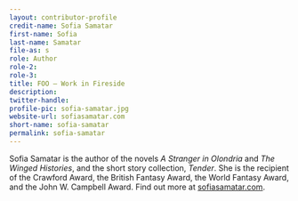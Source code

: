 ```yaml
---
layout: contributor-profile
credit-name: Sofia Samatar
first-name: Sofia
last-name: Samatar
file-as: s
role: Author
role-2:
role-3:
title: FOO — Work in Fireside
description: 
twitter-handle:
profile-pic: sofia-samatar.jpg
website-url: sofiasamatar.com
short-name: sofia-samatar
permalink: sofia-samatar
---
```

Sofia Samatar is the author of the novels _A Stranger in Olondria_ and _The Winged Histories_, and the short story collection, _Tender_. She is the recipient of the Crawford Award, the British Fantasy Award, the World Fantasy Award, and the John W. Campbell Award. Find out more at [sofiasamatar.com](http://sofiasamatar.com).
